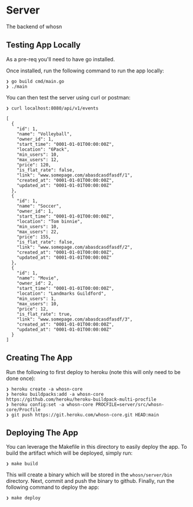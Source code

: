 # Server
The backend of whosn

## Testing App Locally
As a pre-req you'll need to have go installed.

Once installed, run the following command to run the app locally:
```
❯ go build cmd/main.go
❯ ./main
```
You can then test the server using curl or postman:
```
❯ curl localhost:8080/api/v1/events

[
  {
    "id": 1,
    "name": "Volleyball",
    "owner_id": 1,
    "start_time": "0001-01-01T00:00:00Z",
    "location": "6Pack",
    "min_users": 10,
    "max_users": 12,
    "price": 120,
    "is_flat_rate": false,
    "link": "www.somepage.com/abasdcasdfasdf/1",
    "created_at": "0001-01-01T00:00:00Z",
    "updated_at": "0001-01-01T00:00:00Z"
  },
  {
    "id": 1,
    "name": "Soccer",
    "owner_id": 1,
    "start_time": "0001-01-01T00:00:00Z",
    "location": "Tom binnie",
    "min_users": 10,
    "max_users": 22,
    "price": 155,
    "is_flat_rate": false,
    "link": "www.somepage.com/abasdcasdfasdf/2",
    "created_at": "0001-01-01T00:00:00Z",
    "updated_at": "0001-01-01T00:00:00Z"
  },
  {
    "id": 1,
    "name": "Movie",
    "owner_id": 2,
    "start_time": "0001-01-01T00:00:00Z",
    "location": "Landmarks Guildford",
    "min_users": 1,
    "max_users": 10,
    "price": 12,
    "is_flat_rate": true,
    "link": "www.somepage.com/abasdcasdfasdf/3",
    "created_at": "0001-01-01T00:00:00Z",
    "updated_at": "0001-01-01T00:00:00Z"
  }
]
```

## Creating The App
Run the following to first deploy to heroku (note this will only need to be done once):
```
❯ heroku create -a whosn-core
❯ heroku buildpacks:add -a whosn-core https://github.com/heroku/heroku-buildpack-multi-procfile
❯ heroku config:set -a whosn-core PROCFILE=server/src/whosn-core/Procfile
❯ git push https://git.heroku.com/whosn-core.git HEAD:main
```

## Deploying The App
You can leverage the Makefile in this directory to easily deploy the app.
To build the artifact which will be deployed, simply run:
```
❯ make build
```
This will create a binary which will be stored in the `whosn/server/bin` directory.
Next, commit and push the binary to github.
Finally, run the following command to deploy the app:
```
❯ make deploy
```